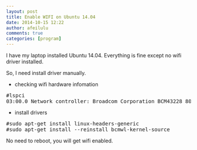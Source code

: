 ```yaml
---
layout: post
title: Enable WIFI on Ubuntu 14.04
date: 2014-10-15 12:22
author: afeilulu
comments: true
categories: [program]
---
```

I have my laptop installed Ubuntu 14.04. Everything is fine except no wifi driver installed.

So, I need install driver manually.

* checking wifi hardware infomation
<pre>#lspci
03:00.0 Network controller: Broadcom Corporation BCM43228 802.11a/b/g/n
</pre>
* install drivers
<pre>#sudo apt-get install linux-headers-generic
#sudo apt-get install --reinstall bcmwl-kernel-source
</pre>

No need to reboot, you will get wifi enabled.
